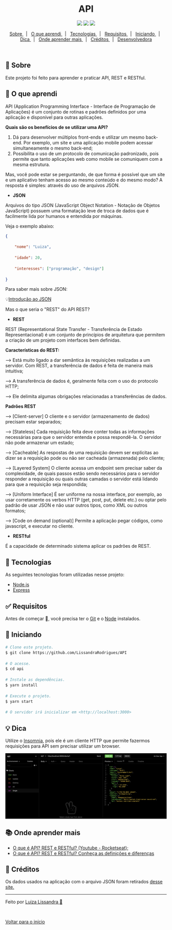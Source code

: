  <div align="center" id="top"> </div>

<h1 align="center"> API </h1>

<p align="center">
   <img src = "https://img.shields.io/github/issues/LissandraRodrigues/API" />
   <img src = "https://img.shields.io/github/forks/LissandraRodrigues/API" />
   <img src = "https://img.shields.io/github/stars/LissandraRodrigues/API" />	
</p>	

<p align="center">
  <a href="#dart-sobre"> Sobre </a> &#xa0; | &#xa0; 
  <a href="#muscle-o-que-aprendi"> O que aprendi </a> &#xa0; | &#xa0;
  <a href="#rocket-tecnologias"> Tecnologias </a> &#xa0; | &#xa0;
  <a href="#white_check_mark-requisitos"> Requisitos </a> &#xa0; | &#xa0;
  <a href="#checkered_flag-iniciando"> Iniciando </a> &#xa0; | &#xa0;
  <a href="#bulb-dica"> Dica </a> &#xa0; | &#xa0;
  <a href="#books-onde-aprender-mais"> Onde aprender mais </a> &#xa0; | &#xa0;
  <a href="#facepunch-créditos"> Créditos </a> &#xa0; | &#xa0;
  <a href="https://www.linkedin.com/in/luiza-lissandra/" target="_blank"> Desenvolvedora </a>
</p>

<br>

## :dart: Sobre ##

Este projeto foi feito para aprender e praticar API, REST e RESTful.

## :muscle: O que aprendi ##

API (Application Programming Interface - Interface de Programação de Aplicações) é um conjunto de rotinas e padrões definidos por uma aplicação e disponível para outras aplicações.

**Quais são os benefícios de se utilizar uma API?**

1. Dá para desenvolver múltiplos front-ends e utilizar um mesmo back-end. Por exemplo, um site e uma aplicação mobile podem acessar simultaneamente o mesmo back-end;
2. Possibilita o uso de um protocolo de comunicação padronizado, pois permite que tanto aplicações web como mobile se comuniquem com a mesma estrutura.

Mas, você pode estar se perguntando, de que forma é possível que um site e um aplicativo tenham acesso ao mesmo conteúdo e do mesmo modo? A resposta é simples: através do uso de arquivos JSON.

- **JSON**

Arquivos do tipo JSON (JavaScript Object Notation - Notação de Objetos JavaScript) possuem uma formatação leve de troca de dados que é facilmente lida por humanos e entendida por máquinas.

Veja o exemplo abaixo:

```json
{

	"nome": "Luiza",

	"idade": 20,

	"interesses": ["programação", "design"]

}
```

Para saber mais sobre JSON:

 :bulb:[Introdução ao JSON](https://www.json.org/json-pt.html)

Mas o que seria o "REST" do API REST?

- **REST**

REST (Representational State Transfer - Transferência de Estado Representacional) é um conjunto de princípios de arquitetura que permitem a criação de um projeto com interfaces bem definidas.

**Características do REST:**

—>  Está muito ligado a dar semântica às requisições realizadas a um servidor. Com REST, a transferência de dados é feita de maneira mais intuitiva;

—> A transferência de dados é, geralmente feita com o uso do protocolo HTTP;

—> Ele delimita algumas obrigações relacionadas a transferências de dados.

**Padrões REST**

—> [Client-server] O cliente e o servidor (armazenamento de dados) precisam estar separados;

—> [Stateless] Cada requisição feita deve conter todas as informações necessárias para que o servidor entenda e possa respondê-la. O servidor não pode armazenar um estado;

—> [Cacheable] As respostas de uma requisição devem ser explícitas ao dizer se a requisição pode ou não ser cacheada (armazenada) pelo cliente;

—> [Layered System] O cliente acessa um endpoint sem precisar saber da complexidade, de quais passos estão sendo necessários para o servidor responder a requisição ou quais outras camadas o servidor está lidando para que a requisição seja respondida;

—> [Uniform Interface] É ser uniforme na nossa interface, por exemplo, ao usar corretamente os verbos HTTP (get, post, put, delete etc.) ou optar pelo padrão de usar JSON e não usar outros tipos, como XML ou outros formatos;

—> [Code on demand (optional)] Permite a aplicação pegar códigos, como javascript, e executar no cliente.

- **RESTful**

É a capacidade de determinado sistema aplicar os padrões de REST.

## :rocket: Tecnologias ##

As seguintes tecnologias foram utilizadas nesse projeto:

- [Node.js](https://nodejs.org/en/)
- [Express](https://expressjs.com/pt-br/)

## :white_check_mark: Requisitos ##

Antes de começar :checkered_flag:, você precisa ter o [Git](https://git-scm.com) e o [Node](https://nodejs.org/en/) instalados.

## :checkered_flag: Iniciando ##

```bash
# Clone este projeto.
$ git clone https://github.com/LissandraRodrigues/API

# O acesse.
$ cd api

# Instale as dependências.
$ yarn install

# Execute o projeto.
$ yarn start

# O servidor irá inicializar em <http://localhost:3000>
```

## :bulb: Dica ##

Utilize o <a href='https://insomnia.rest/'>Insomnia</a>, pois ele é um cliente HTTP que permite fazermos requisições para API sem precisar utilizar um browser.

<img align = "center" src = "insomnia.png" />


## :books: Onde aprender mais ##

- <a href='https://www.youtube.com/watch?v=ghTrp1x_1As'> O que é API? REST e RESTful? (Youtube - Rocketseat); </a>
- <a href='https://becode.com.br/o-que-e-api-rest-e-restful/'> O que é API? REST e RESTful? Conheça as definições e diferenças </a>


## :facepunch: Créditos ##

Os dados usados na aplicação com o arquivo JSON foram retirados <a href='https://jsonplaceholder.typicode.com/users'> desse site. </a>

<hr/>

Feito por <a href="https://www.linkedin.com/in/luiza-lissandra/" target="_blank"> Luiza Lissandra :rocket: </a>

&#xa0;

<a href="#top"> Voltar para o início </a>
